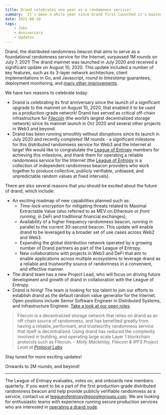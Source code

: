 ```yaml
---
title: Drand celebrates one year as a randomness service!
summary:  It's been a while year since Drand first launched it's mainnet distributed randomness beacon service.
date: 2021-08-10
tags: 
    - Jobs
    - Anniversary
    - Updates 
---
```


Drand, the distributed randomness beacon that aims to serve as a foundational randomness service for the Internet, surpassed 1M rounds on July 7, 2021! The drand mainnet was launched in July 2020 and received a significant update on August 10, 2020. This update included a number of key features, such as its 3-layer network architecture, client implementations in Go, and Javascript, _round to timestamp_ guarantees, deployment monitoring, and [many other improvements](https://drand.love/blog/2020/08/10/drand-launches-v1-0/).

We have two reasons to celebrate today:

- Drand is celebrating its first anniversary since the launch of a significant upgrade to the mainnet on August 10, 2020, that enabled it to be used as a production-grade network! Drand has served as critical off-chain infrastructure for [Filecoin](https://filecoin.io) (the world’s largest decentralized storage network) since its mainnet launch in Oct 2020 and several other projects in Web3 and beyond.
- Drand has been running smoothly without disruptions since its launch in July 2020 and recently completed 1M rounds - a significant milestone for this distributed randomness service for Web3 and the Internet at large! We would like to congratulate the [League of Entropy](https://drand.love/blog/2020/08/10/drand-launches-v1-0/) members for achieving this milestone, and thank them for operating a reliable randomness service for the Internet (the [League of Entropy](https://leagueofentropy.com/) is a collection of independent randomness beacon providers who work together to produce collective, publicly verifiable, unbiased, and unpredictable random values at fixed intervals).

There are also several reasons that _you_ should be excited about the future of drand, which include:

- An exciting roadmap of new capabilities planned such as:
    - _Time-lock-encryption_ for mitigating threats related to Maximal Extractable Value (also referred to as MEV on Ethereum or _front running_, in DeFi and traditional financial exchanges),
    - Availability of a higher frequency randomness beacon, running in parallel to the current 30-second beacon. This update will enable drand to be leveraged by a broader set of use cases across Web2 and Web3.
    - Expanding the global distribution network operated by a growing number of Drand partners as part of the League of Entropy.
    - New collaborations with projects in Web3 and DeFi that aim to enable applications across multiple ecosystems to leverage drand as a reliable and trustworthy source of randomness in a convenient, and effective manner.
- The drand team has a new Project Lead, who will focus on driving future development and growth of drand in collaboration with the League of Entropy.
- Drand is hiring! The team is looking for top talent to join our efforts to establish drand as the default random value generator for the Internet. Open positions include Senior Software Engineer in Distributed Systems, and Infrastructure Engineer. [Take a look at our open roles](https://jobs.lever.co/protocol?team=Engineering).

> Filecoin is a decentralized storage network that relies on drand as an off-chain source of randomness, and has benefited greatly from having a reliable, performant, and trustworthy randomness service that itself is decentralized. Using drand has reduced the complexity involved in building, and operating large scale Layer 1 blockchain protocols such as Filecoin. - _Molly Mackinlay, Filecoin & IPFS Project Lead at [Protocol Labs](https://protocol.ai)_

Stay tuned for more exciting updates!

Onwards to 2M rounds, and beyond!

---

The League of Entropy evaluates, votes on, and onboards new members quarterly. If you want to be a part of the first production-grade distributed randomness beacon and help provide publicly verifiable randomness as a service, contact us at [leagueofentropy@googlegroups.com](mailto:leagueofentropy@googlegroups.com). We are looking for enthusiastic teams with experience running secure production services who are interested in [operating a drand node](https://docs.google.com/document/d/1zy_ki3Qk6ecg_APEjYlT9DBwzdJx9I_ImHvaUaIwKHU/).
